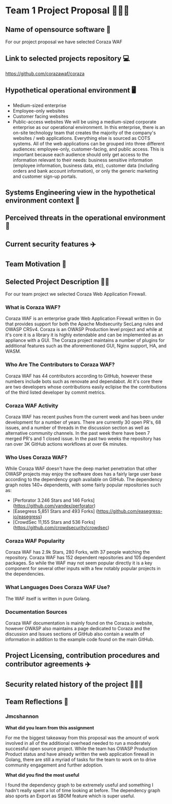 # Team 1 Project Proposal 🚀🚀🚀

## Name of opensource software 🔮
For our project proposal we have selected Coraza WAF

## Link to selected projects repository 💻
https://github.com/corazawaf/coraza

## Hypothetical operational environment 🖥️
- Medium-sized enterprise
- Employee-only websites
- Customer facing websites
- Public-access websites
    We will be using a medium-sized corporate enterprise as our operational environment. In
    this enterprise, there is an on-site technology team that creates the majority of the
    company's websites / web applications. Everything else is sourced as COTS systems. All
    of the web applications can be grouped into three different audiences: employee-only,
    customer-facing, and public access. This is important because each audience should only
    get access to the information relevant to their needs: business sensitive information
    (employee information, business data, etc), customer data (including orders and bank
    account information), or only the generic marketing and customer sign-up portals.



## Systems Engineering view in the hypothetical environment context 🌌

## Perceived threats in the operational environment 🌵

## Current security features ✈️

## Team Motivation 🐉

## Selected Project Description 💂‍♂️

For our team project we selected Coraza Web Application Firewall.

### What is Coraza WAF?
Coraza WAF is an enterprise grade Web Application Firewall written in Go
that provides support for both the Apache Modsecurity SecLang rules and 
OWASP CRSv4. Coraza is an OWASP Production level project and
while at it's core it is a library it is highly extendable
and can be implemented as an appliance with a GUI. The Coraza project
maintains a number of plugins for additional features such as the 
aforementioned GUI, Nginx support, HA, and WASM.

### Who Are The Contributors to Coraza WAF?

Coraza WAF has 44 contributors according to GitHub, however these numbers
include bots such as renovate and dependabot. At it's core there are two developers
whose contributions easily eclipise the the contributions of the third listed developer
by commit metrics.

### Coraza WAF Activity

Coraza WAF has recent pushes from the current week and has been under development
for a number of years. There are currently 30 open PR's, 68 issues, and a number
of threads in the discussion section as well as alternative community channels.
In the past week there have been 7 merged PR's and 1 closed issue. In the past two
weeks the repository has ran over 3K GitHub actions workflows at over 6k minutes.

### Who Uses Coraza WAF?

While Coraza WAF doesn't have the deep market penetration that other OWASP projects
may enjoy the software does has a fairly large user base according to the dependency graph
available on GitHub. The dependency graph notes 140+ dependents, with some fairly popular repositories
such as: 
- [Perforator 3.246 Stars and 146 Forks] (https://github.com/yandex/perforator)
- [Easegress 5,851 Stars and 493 Forks] (https://github.com/easegress-io/easegress)
- [CrowdSec 11,155 Stars and 536 Forks] (https://github.com/crowdsecurity/crowdsec)

### Coraza WAF Popularity

Coraza WAF has 2.9k Stars, 280 Forks, with 37 people watching the repository.
Coraza WAF has 152 dependent repositories and 105 dependent packages.
So while the WAF may not seem popular directly it is a key component for several
other inputs with a few notably popular projects in the dependencies.

### What Languages Does Coraza WAF Use?

The WAF itself is written in pure Golang.

### Documentation Sources

Coraza WAF documentation is mainly found on the Coraza.io website, however
OWASP also maintains a page dedicated to Coraza and the discussion and Issues
sections of GitHub also contain a wealth of information in addition to the example
code found on the main GitHub.

## Project Licensing, contribution procedures and contributor agreements ✈️

## Security related history of the project 🙈🙊🙉

## Team Reflections 🏁

### Jmcshannon 

**What did you learn from this assignment**

For me the biggest takeaway from this proposal was the amount of work involved in all 
of the additional overhead needed to run a moderately successful open source project.
While the team has OWASP Production Product status and have already written the web
application firewall in Golang, there are still a myriad of tasks for the team to work on
to drive community engagement and further adoption.

**What did you find the most useful**

I found the dependency graph to be extremely useful and something I hadn't really 
spent a lot of time looking at before. The dependency graph also sports an Export
as SBOM feature which is super useful.
